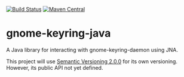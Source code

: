 <!--
  Licensed under the Apache License, Version 2.0 (the "License");
  you may not use this file except in compliance with the License.
  You may obtain a copy of the License at

      http://www.apache.org/licenses/LICENSE-2.0

  Unless required by applicable law or agreed to in writing, software
  distributed under the License is distributed on an "AS IS" BASIS,
  WITHOUT WARRANTIES OR CONDITIONS OF ANY KIND, either express or implied.
  See the License for the specific language governing permissions and
  limitations under the License.
-->

[![Build Status][travis_img]][travis_link] [![Maven Central][maven_img]][maven_link]

gnome-keyring-java
==================

A Java library for interacting with gnome-keyring-daemon using JNA.

This project will use [Semantic Versioning 2.0.0][1] for its own versioning. However,
its public API not yet defined.

[1]: http://semver.org/spec/v2.0.0.html
[travis_img]: https://travis-ci.org/revelc/gnome-keyring-java.svg?branch=master
[travis_link]: https://travis-ci.org/revelc/gnome-keyring-java
[maven_img]: https://maven-badges.herokuapp.com/maven-central/net.revelc.code/gnome-keyring-java/badge.svg
[maven_link]: https://maven-badges.herokuapp.com/maven-central/net.revelc.code/gnome-keyring-java

